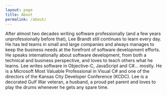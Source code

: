 ```yaml
---
layout: page
title: About
permalink: /about/
---
```


After almost two decades writing software professionally (and a few years unprofessionally before that), Lee Brandt still continues to learn every day. He has led teams in small and large companies and always manages to keep the business needs at the forefront of software development efforts. He speaks internationally about software development, from both a technical and business perspective, and loves to teach others what he learns. Lee writes software in Objective-C, JavaScript and C#… mostly. He is a Microsoft Most Valuable Professional in Visual C# and one of the directors of the Kansas City Developer Conference (KCDC). Lee is a decorated Gulf War veteran, a husband, a proud pet parent and loves to play the drums whenever he gets any spare time.

